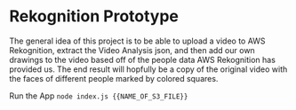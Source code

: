 # Rekognition Prototype 

The general idea of this project is to be able to upload a video to AWS Rekognition, extract the Video Analysis json, and then add our own drawings to the video based off of the people data AWS Rekognition has provided us. The end result will hopfully be a copy of the original video with the faces of different people marked by colored squares.


Run the App
    `node index.js {{NAME_OF_S3_FILE}}`